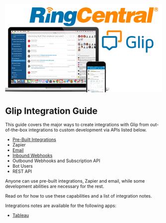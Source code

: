 ![](ringcentral-glip.jpg)

# Glip Integration Guide

This guide covers the major ways to create integrations with Glip from out-of-the-box integrations to custom development via APIs listed below.

* [Pre-Built Integrations](pre-built-integrations.md)
* Zapier
* [Email](email-integrations.md)
* [Inbound Webhooks](webhook-integrations.md)
* Outbound Webhooks and Subscription API
* Bot Users
* REST API

Anyone can use pre-built integrations, Zapier and email, while some development abilities are necessary for the rest.

Read on for how to use these capabilities and a list of integration notes.

Integrations notes are available for the following apps:

* [Tableau](apps/tableau.md)